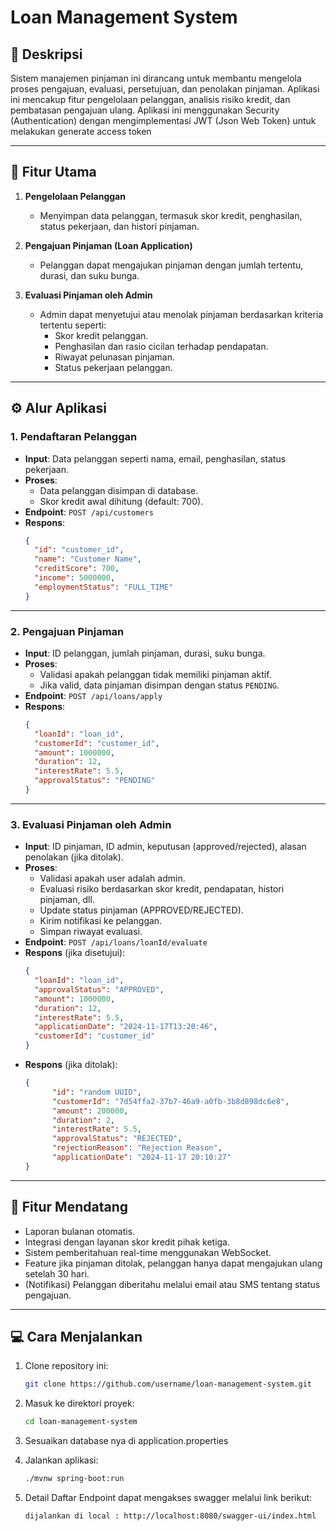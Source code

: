 
# Loan Management System

## 📖 **Deskripsi**
Sistem manajemen pinjaman ini dirancang untuk membantu mengelola proses pengajuan, evaluasi, persetujuan, dan penolakan pinjaman. Aplikasi ini mencakup fitur pengelolaan pelanggan, analisis risiko kredit, dan pembatasan pengajuan ulang.
Aplikasi ini menggunakan Security (Authentication) dengan mengimplementasi JWT (Json Web Token) untuk melakukan generate access token

---

## 🚀 **Fitur Utama**
1. **Pengelolaan Pelanggan**  
   - Menyimpan data pelanggan, termasuk skor kredit, penghasilan, status pekerjaan, dan histori pinjaman.

2. **Pengajuan Pinjaman (Loan Application)**  
   - Pelanggan dapat mengajukan pinjaman dengan jumlah tertentu, durasi, dan suku bunga.

3. **Evaluasi Pinjaman oleh Admin**  
   - Admin dapat menyetujui atau menolak pinjaman berdasarkan kriteria tertentu seperti:
     - Skor kredit pelanggan.
     - Penghasilan dan rasio cicilan terhadap pendapatan.
     - Riwayat pelunasan pinjaman.
     - Status pekerjaan pelanggan.

---

## ⚙️ **Alur Aplikasi**

### 1. **Pendaftaran Pelanggan**
- **Input**: Data pelanggan seperti nama, email, penghasilan, status pekerjaan.  
- **Proses**:
  - Data pelanggan disimpan di database.
  - Skor kredit awal dihitung (default: 700).  
- **Endpoint**: `POST /api/customers`  
- **Respons**:
  ```json
  {
    "id": "customer_id",
    "name": "Customer Name",
    "creditScore": 700,
    "income": 5000000,
    "employmentStatus": "FULL_TIME"
  }
  ```

---

### 2. **Pengajuan Pinjaman**
- **Input**: ID pelanggan, jumlah pinjaman, durasi, suku bunga.  
- **Proses**:
  - Validasi apakah pelanggan tidak memiliki pinjaman aktif.
  - Jika valid, data pinjaman disimpan dengan status `PENDING`.  
- **Endpoint**: `POST /api/loans/apply`  
- **Respons**:
  ```json
  {
    "loanId": "loan_id",
    "customerId": "customer_id",
    "amount": 1000000,
    "duration": 12,
    "interestRate": 5.5,
    "approvalStatus": "PENDING"
  }
  ```

---

### 3. **Evaluasi Pinjaman oleh Admin**
- **Input**: ID pinjaman, ID admin, keputusan (approved/rejected), alasan penolakan (jika ditolak).  
- **Proses**:
  - Validasi apakah user adalah admin.
  - Evaluasi risiko berdasarkan skor kredit, pendapatan, histori pinjaman, dll.
  - Update status pinjaman (APPROVED/REJECTED).
  - Kirim notifikasi ke pelanggan.
  - Simpan riwayat evaluasi.  
- **Endpoint**: `POST /api/loans/loanId/evaluate`  
- **Respons** (jika disetujui):
  ```json
  {
    "loanId": "loan_id",
    "approvalStatus": "APPROVED",
    "amount": 1000000,
    "duration": 12,
    "interestRate": 5.5,
    "applicationDate": "2024-11-17T13:20:46",
    "customerId": "customer_id"
  }
  ```
- **Respons** (jika ditolak):
  ```json
  {
        "id": "random UUID",
        "customerId": "7d54ffa2-37b7-46a9-a0fb-3b8d898dc6e8",
        "amount": 200000,
        "duration": 2,
        "interestRate": 5.5,
        "approvalStatus": "REJECTED",
        "rejectionReason": "Rejection Reason",
        "applicationDate": "2024-11-17 20:10:27"
  }
  ```

---

## 🌟 **Fitur Mendatang**
- Laporan bulanan otomatis.
- Integrasi dengan layanan skor kredit pihak ketiga.
- Sistem pemberitahuan real-time menggunakan WebSocket.
- Feature jika pinjaman ditolak, pelanggan hanya dapat mengajukan ulang setelah 30 hari.  
- (Notifikasi) Pelanggan diberitahu melalui email atau SMS tentang status pengajuan.

---

## 💻 **Cara Menjalankan**
1. Clone repository ini:  
   ```bash
   git clone https://github.com/username/loan-management-system.git
   ```
2. Masuk ke direktori proyek:  
   ```bash
   cd loan-management-system
   ```
3. Sesuaikan database nya di application.properties
   
4. Jalankan aplikasi:  
   ```bash
   ./mvnw spring-boot:run
   ```
5. Detail Daftar Endpoint dapat mengakses swagger melalui link berikut:
   ```bash
   dijalankan di local : http://localhost:8080/swagger-ui/index.html
   ```

